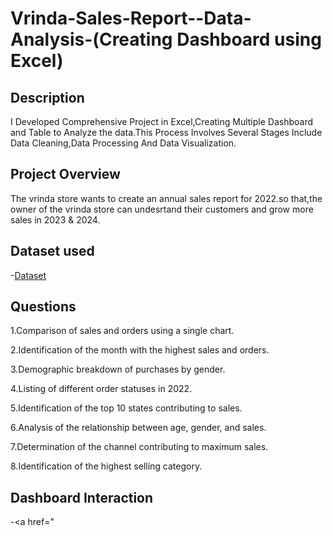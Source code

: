 # Vrinda-Sales-Report--Data-Analysis-(Creating Dashboard using Excel)
## Description
I Developed Comprehensive Project in Excel,Creating Multiple Dashboard and Table to Analyze the data.This Process Involves Several Stages Include 
Data Cleaning,Data Processing And Data Visualization.
## Project Overview 
The vrinda store wants to create an annual sales report for 2022.so that,the owner of the vrinda store
can undesrtand their customers and grow more sales in 2023 & 2024.
## Dataset used
-<a href="https://github.com/Afnantab/Vrindar-Sales-Report--Data-Analysis-/blob/main/Vrinda%20Store%20project.xlsx">Dataset<a/>
## Questions
1.Comparison of sales and orders using a single chart.

2.Identification of the month with the highest sales and orders.

3.Demographic breakdown of purchases by gender.

4.Listing of different order statuses in 2022.

5.Identification of the top 10 states contributing to sales.

6.Analysis of the relationship between age, gender, and sales.

7.Determination of the channel contributing to maximum sales.

8.Identification of the highest selling category.
## Dashboard Interaction 
-<a href="





